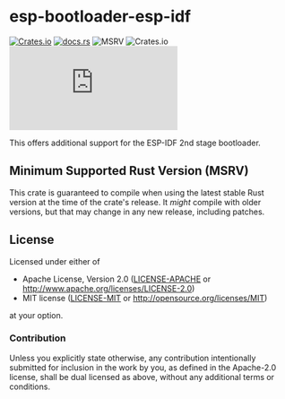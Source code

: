 # esp-bootloader-esp-idf

[![Crates.io](https://img.shields.io/crates/v/esp-bootloader-esp-idf?labelColor=1C2C2E&color=C96329&logo=Rust&style=flat-square)](https://crates.io/crates/esp-bootloader-esp-idf)
[![docs.rs](https://img.shields.io/docsrs/esp-bootloader-esp-idf?labelColor=1C2C2E&color=C96329&logo=rust&style=flat-square)](https://docs.espressif.com/projects/rust/esp-bootloader-esp-idf/latest/)
![MSRV](https://img.shields.io/badge/MSRV-1.86-blue?labelColor=1C2C2E&style=flat-square)
![Crates.io](https://img.shields.io/crates/l/esp-bootloader-esp-idf?labelColor=1C2C2E&style=flat-square)
[![Matrix](https://img.shields.io/matrix/esp-rs:matrix.org?label=join%20matrix&labelColor=1C2C2E&color=BEC5C9&logo=matrix&style=flat-square)](https://matrix.to/#/#esp-rs:matrix.org)

This offers additional support for the ESP-IDF 2nd stage bootloader.

## Minimum Supported Rust Version (MSRV)

This crate is guaranteed to compile when using the latest stable Rust version at the time of the crate's release. It _might_ compile with older versions, but that may change in any new release, including patches.

## License

Licensed under either of

- Apache License, Version 2.0 ([LICENSE-APACHE](../LICENSE-APACHE) or
  http://www.apache.org/licenses/LICENSE-2.0)
- MIT license ([LICENSE-MIT](../LICENSE-MIT) or http://opensource.org/licenses/MIT)

at your option.

### Contribution

Unless you explicitly state otherwise, any contribution intentionally submitted for inclusion in the
work by you, as defined in the Apache-2.0 license, shall be dual licensed as above, without any
additional terms or conditions.
